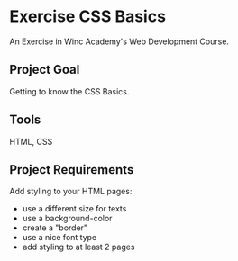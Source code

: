 # Exercise CSS Basics
An Exercise in Winc Academy's Web Development Course.

## Project Goal
Getting to know the CSS Basics.

## Tools
HTML, CSS

## Project Requirements
Add styling to your HTML pages:
* use a different size for texts
* use a background-color 
* create a "border"
* use a nice font type
* add styling to at least 2 pages 
